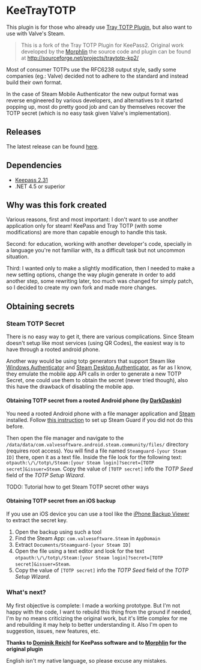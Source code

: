 # KeeTrayTOTP

This plugin is for those who already use [Tray TOTP Plugin](http://sourceforge.net/projects/traytotp-kp2/), but also want to use with Valve's Steam.

> This is a fork of the Tray TOTP Plugin for KeePass2. Original work developed by the [Morphlin](http://sourceforge.net/u/morphlin/profile/) the source code and plugin can be found at http://sourceforge.net/projects/traytotp-kp2/
> 
Most of consumer TOTPs use the RFC6238 output style, sadly some companies (eg.: Valve) decided not to adhere to the standard and instead build their own format.

In the case of Steam Mobile Authenticator the new output format was reverse engineered by various developers, and alternatives to it started popping up, most do pretty good job and can by themselves recover the TOTP secret (which is no easy task given Valve's implementation).

## Releases

The latest release can be found [here](https://github.com/victor-rds/KeeTrayTOTP/releases).

## Dependencies
* [Keepass 2.31](http://keepass.info/)
* .NET 4.5 or superior

## Why was this fork created
Various reasons, first and most important: I don't want to use another application only for steam! KeePass and Tray TOTP (with some modifications) are more than capable enough to handle this task.

Second: for education, working with another developer's code, specially in a language you're not familiar with, its a difficult task but not uncommon situation.

Third: I wanted only to make a slightly modification, then I needed to make a new setting options, change the way plugin generate in order to add another step, some rewriting later, too much was changed for simply patch, so I decided to create my own fork and made more changes.

## Obtaining secrets

### Steam TOTP Secret
There is no easy way to get it, there are various complications. Since Steam doesn't setup like most services (using QR Codes), the easiest way is to have through a rooted android phone.

Another way would be using totp generators that support Steam like [Windows Authenticator](https://github.com/winauth/winauth) and [Steam Desktop Authenticator](https://github.com/Jessecar96/SteamDesktopAuthenticator), as far as I know, they emulate the mobile app API calls in order to generate a new TOTP Secret, one could use them to obtain the secret (never tried though), also this have the drawback of disabling the mobile app.

#### Obtaining TOTP secret from a rooted Android phone (by [DarkDaskin](https://github.com/DarkDaskin))

You need a rooted Android phone with a file manager application and [Steam](https://play.google.com/store/apps/details?id=com.valvesoftware.android.steam.community) installed.
Follow [this instruction](https://support.steampowered.com/kb_article.php?ref=4440-RTUI-9218) to set up Steam Guard if you did not do this before.

Then open the file manager and navigate to the `/data/data/com.valvesoftware.android.steam.community/files/` directory (requires root access). You will find a file named `Steamguard-[your Steam ID]` there, open it as a text file.
Inside the file look for the following text: `otpauth:\/\/totp\/Steam:[your Steam login]?secret=[TOTP secret]&issuer=Steam`.
Copy the value of `[TOTP secret]` info the *TOTP Seed* field of the *TOTP Setup Wizard*.

TODO: Tutorial how to get Steam TOTP secret other ways

#### Obtaining TOTP secret from an iOS backup

If you use an iOS device you can use a tool like the [iPhone Backup Viewer](http://www.imactools.com/iphonebackupviewer/) to extract the secret key.
   1. Open the backup using such a tool
   2. Find the Steam App: `com.valvesoftware.Steam` in `AppDomain`
   3. Extract `Documents/Steamguard-[your Steam ID]`
   4. Open the file using a text editor and look for the text `otpauth:\/\/totp\/Steam:[your Steam login]?secret=[TOTP secret]&issuer=Steam`.
   5. Copy the value of `[TOTP secret]` info the *TOTP Seed* field of the *TOTP Setup Wizard*.

### What's next?
My first objective is complete: I made a working prototype.
But I'm not happy with the code, I want to rebuild this thing from the ground if needed, I'm by no means criticizing the original work, but it's little complex for me and rebuilding it may help to better understanding it. 
Also I'm open to suggestion, issues, new features, etc.

**Thanks to [Dominik Reichl](http://www.dominik-reichl.de/) for KeePass software and to [Morphlin](http://sourceforge.net/u/morphlin/profile/) for the original plugin**

English isn't my native language, so please excuse any mistakes.
